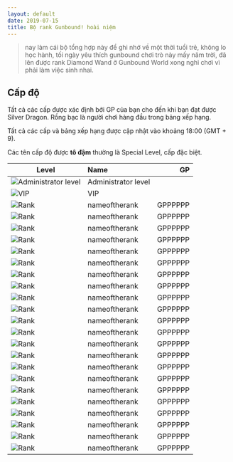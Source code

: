```yaml
---
layout: default
date: 2019-07-15
title: Bộ rank Gunbound! hoài niệm
---
```


> nay làm cái bộ tổng hợp này để ghi nhớ về một thời tuổi trẻ, không lo học hành, tối ngày yêu thích gunbound chơi trò này mấy năm trời, đã lên được rank Diamond Wand ở Gunbound World xong nghỉ chơi vì phải làm việc sinh nhai.

## Cấp độ

Tất cả các cấp được xác định bởi GP của bạn cho đến khi bạn đạt được Silver Dragon. Rồng bạc là người chơi hàng đầu trong bảng xếp hạng. 

Tất cả các cấp và bảng xếp hạng được cập nhật vào khoảng 18:00 (GMT + 9).

Các tên cấp độ được **tô đậm** thường là Special Level, cấp đặc biệt.

| Level        | Name           | GP  |
| ------------- |:--------------| -----:|
| ![Administrator level](https://data.tiep.me/assets/img/icons/small/rank_0.gif)      | Administrator level |  |
| ![VIP](https://data.tiep.me/assets/img/icons/small/rank_42.gif)      | VIP |  |
| ![Rank](imageurl)      | nameoftherank | GPPPPPP |
| ![Rank](imageurl)      | nameoftherank | GPPPPPP |
| ![Rank](imageurl)      | nameoftherank | GPPPPPP |
| ![Rank](imageurl)      | nameoftherank | GPPPPPP |
| ![Rank](imageurl)      | nameoftherank | GPPPPPP |
| ![Rank](imageurl)      | nameoftherank | GPPPPPP |
| ![Rank](imageurl)      | nameoftherank | GPPPPPP |
| ![Rank](imageurl)      | nameoftherank | GPPPPPP |
| ![Rank](imageurl)      | nameoftherank | GPPPPPP |
| ![Rank](imageurl)      | nameoftherank | GPPPPPP |
| ![Rank](imageurl)      | nameoftherank | GPPPPPP |
| ![Rank](imageurl)      | nameoftherank | GPPPPPP |
| ![Rank](imageurl)      | nameoftherank | GPPPPPP |
| ![Rank](imageurl)      | nameoftherank | GPPPPPP |
| ![Rank](imageurl)      | nameoftherank | GPPPPPP |
| ![Rank](imageurl)      | nameoftherank | GPPPPPP |
| ![Rank](imageurl)      | nameoftherank | GPPPPPP |
| ![Rank](imageurl)      | nameoftherank | GPPPPPP |
| ![Rank](imageurl)      | nameoftherank | GPPPPPP |
| ![Rank](imageurl)      | nameoftherank | GPPPPPP |
| ![Rank](imageurl)      | nameoftherank | GPPPPPP |
| ![Rank](imageurl)      | nameoftherank | GPPPPPP |
